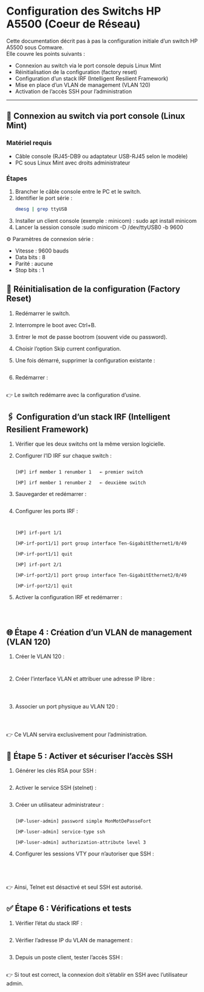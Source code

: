 # Configuration des Switchs HP A5500 (Coeur de Réseau)

Cette documentation décrit pas à pas la configuration initiale d’un switch HP A5500 sous Comware.  
Elle couvre les points suivants :  

- Connexion au switch via le port console depuis Linux Mint  
- Réinitialisation de la configuration (factory reset)  
- Configuration d’un stack IRF (Intelligent Resilient Framework)
- Mise en place d’un VLAN de management (VLAN 120)  
- Activation de l’accès SSH pour l’administration  

---

## 🔌 Connexion au switch via port console (Linux Mint)

### Matériel requis
- Câble console (RJ45-DB9 ou adaptateur USB-RJ45 selon le modèle)
- PC sous Linux Mint avec droits administrateur

### Étapes
1. Brancher le câble console entre le PC et le switch.  
2. Identifier le port série :<br>
   ```bash 
   dmesg | grep ttyUSB
   ```
3. Installer un client console (exemple : minicom) : sudo apt install minicom
4. Lancer la session console :sudo minicom -D /dev/ttyUSB0 -b 9600

⚙️ Paramètres de connexion série :

- Vitesse : 9600 bauds
- Data bits : 8
- Parité : aucune
- Stop bits : 1

## 🔄 Réinitialisation de la configuration (Factory Reset)

1. Redémarrer le switch.
2. Interrompre le boot avec Ctrl+B.
3. Entrer le mot de passe bootrom (souvent vide ou password).
4. Choisir l’option Skip current configuration.
5. Une fois démarré, supprimer la configuration existante :
    ```<HP> reset saved-configuration
    ```

6. Redémarrer :
    ```<HP> reboot
    ```

👉 Le switch redémarre avec la configuration d’usine.

## 🖇 Configuration d’un stack IRF (Intelligent Resilient Framework)

1. Vérifier que les deux switchs ont la même version logicielle.
2. Configurer l’ID IRF sur chaque switch :<br>
    ```<HP> system-view

    [HP] irf member 1 renumber 1   ← premier switch

    [HP] irf member 1 renumber 2   ← deuxième switch
    ```
3. Sauvegarder et redémarrer :

    ```[HP] save
    ```

4. Configurer les ports IRF :<br>
    ```[HP] system-view
   

    [HP] irf-port 1/1

    [HP-irf-port1/1] port group interface Ten-GigabitEthernet1/0/49
    
    [HP-irf-port1/1] quit

    [HP] irf-port 2/1

    [HP-irf-port2/1] port group interface Ten-GigabitEthernet2/0/49

    [HP-irf-port2/1] quit
    ```
5. Activer la configuration IRF et redémarrer :
   ```[HP] irf-port-configuration active
   ```
   ```[HP] save
   ```
   ```[HP] reboot
   ```
## 🌐 Étape 4 : Création d’un VLAN de management (VLAN 120)

1. Créer le VLAN 120 :<br>
   ```[HP] vlan 120
   ```
   ```[HP-vlan120] quit
   ```
2. Créer l’interface VLAN et attribuer une adresse IP libre :<br>
   ```[HP] interface Vlan-interface 120
   ```
   ```[HP-Vlan-interface120] ip address 192.168.120.10 255.255.255.0
   ```
   ```[HP-Vlan-interface120] quit
   ```
3. Associer un port physique au VLAN 120 :<br>
   ```[HP] interface GigabitEthernet1/0/1
   ```
   ```[HP-GigabitEthernet1/0/1] port link-type access
   ```
   ```[HP-GigabitEthernet1/0/1] port access vlan 120
   ```

👉 Ce VLAN servira exclusivement pour l’administration.

## 🔐 Étape 5 : Activer et sécuriser l’accès SSH

1. Générer les clés RSA pour SSH :<br>
   ```[HP] public-key local create rsa
   ```

2. Activer le service SSH (stelnet) :<br>
   ```[HP] stelnet server enable
   ```

3. Créer un utilisateur administrateur :<br>

   ```[HP] local-user admin

   [HP-luser-admin] password simple MonMotDePasseFort

   [HP-luser-admin] service-type ssh
   
   [HP-luser-admin] authorization-attribute level 3
   ```
   
4. Configurer les sessions VTY pour n’autoriser que SSH :<br>

   ```[HP] user-interface vty 0 4
   ```
   ```[HP-ui-vty0-4] authentication-mode scheme
   ```
   ```[HP-ui-vty0-4] protocol inbound ssh
   ```
   ```[HP-ui-vty0-4] quit
   ```

👉 Ainsi, Telnet est désactivé et seul SSH est autorisé.

## ✅ Étape 6 : Vérifications et tests

1. Vérifier l’état du stack IRF :<br>

```<HP> display irf
```

2. Vérifier l’adresse IP du VLAN de management :<br>

```<HP> display ip interface brief
```

3. Depuis un poste client, tester l’accès SSH :<br>

```ssh admin@192.168.120.10
```

👉 Si tout est correct, la connexion doit s’établir en SSH avec l’utilisateur admin.


